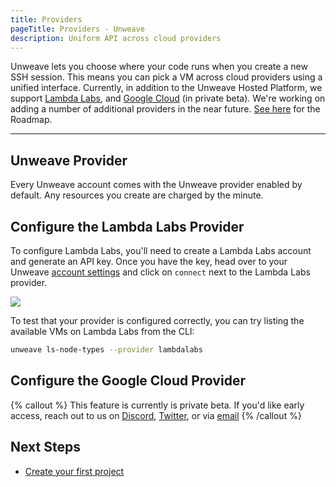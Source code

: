 ```yaml
---
title: Providers
pageTitle: Providers - Unweave
description: Uniform API across cloud providers
---
```



Unweave lets you choose where your code runs when you create a new SSH session. This means you can
pick a VM across cloud providers using a unified interface.
Currently, in addition to the Unweave Hosted Platform, we support [Lambda Labs](https://lambdalabs.com),
and [Google Cloud](https://cloud.google.com) (in private beta). We're working on adding a number of
additional providers in the near future. [See here](https://github.com/unweave/unweave#roadmap) for the Roadmap.

---

## Unweave Provider

Every Unweave account comes with the Unweave provider enabled by default. Any resources you create are 
charged by the minute.


## Configure the Lambda Labs Provider

To configure Lambda Labs, you'll need to create a Lambda Labs account and generate an API key.
Once you have the key, head over to your Unweave [account settings](https://app.unweave.io/settings) and
click on `connect` next to the Lambda Labs provider.

![](./images/ll-connect.png)


To test that your provider is configured correctly, you can try listing the available VMs
on Lambda Labs from the CLI:


```bash
unweave ls-node-types --provider lambdalabs
```


## Configure the Google Cloud Provider

{% callout %}
This feature is currently is private beta. If  you'd like early access, reach out to us on
[Discord](https://discord.gg/ydyVHbFjPt), [Twitter](https://twitter.com/unweaveio), or via
[email](mailto:info@unweave.io)
{% /callout %}

## Next Steps

- [Create your first project](./projects)
